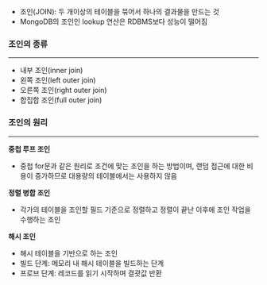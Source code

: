 - 조인(JOIN): 두 개이상의 테이블을 묶어서 하나의 결과물을 만드는 것
- MongoDB의 조인인 lookup 연산은 RDBMS보다 성능이 떨어짐

### 조인의 종류
---
- 내부 조인(inner join)
- 왼쪽 조인(left outer join)
- 오른쪽 조인(right outer join)
- 합집합 조인(full outer join)

### 조인의 원리
---
**중첩 루프 조인**
- 중첩 for문과 같은 원리로 조건에 맞는 조인을 하는 방법이며, 랜덤 접근에 대한 비용이 증가하므로 대용량의 테이블에서는 사용하지 않음

**정렬 병합 조인**
- 각가의 테이블을 조인할 필드 기준으로 정렬하고 정렬이 끝난 이후에 조인 작업을 수행하는 조인

**해시 조인**
- 해시 테이블을 기반으로 하는 조인
- 빌드 단계: 메모리 내 해시 테이블을 빌드하는 단계
- 프로브 단계: 레코드를 읽기 시작하며 결괏값 반환